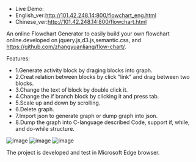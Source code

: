 - Live Demo:
- English_ver:http://101.42.248.14:800/flowchart_eng.html
- Chinese_ver:http://101.42.248.14:800/flowchart.html

An online Flowchart Generator to easily build your own flowchart online.developed on jquery.js,d3.js,semantic.css, and https://github.com/zhangyuanliang/flow-chart/.

Features:
- 1.Generate activity block by draging blocks into graph.
- 2.Creat relation between blocks by click "link" and drag between two blocks.
- 3.Change the text of block by double click it.
- 4.Change the if branch block by clicking it and press tab.
- 5.Scale up and down by scrolling.
- 6.Delete graph.
- 7.Import json to generate graph or dump graph into json.
- 8.Dump the graph into C-language described Code, support if, while, and do-while structure.

![image](https://github.com/MrChenYukun/onlineFlowchartGenerator/tree/main/images/if_branch.png) 
![image](https://github.com/MrChenYukun/onlineFlowchartGenerator/tree/main/images/while_branch.png) 
![image](https://github.com/MrChenYukun/onlineFlowchartGenerator/tree/main/images/do_while_branch.png)

The project is developed and test in Microsoft Edge browser.
